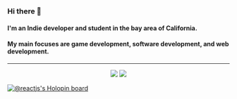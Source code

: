 ### Hi there 👋

#### I'm an Indie developer and student in the bay area of California. 
#### My main focuses are game development, software development, and web development. 

---
<p align="center">
  <img src="https://github-readme-stats.vercel.app/api/top-langs?username=reactivepeakstudios&theme=dark">
  <img src="https://github-readme-stats.vercel.app/api?username=reactivepeakstudios&theme=dark">
</p>

[![@reactjs's Holopin board](https://holopin.me/reactjs)](https://holopin.io/@reactjs)
